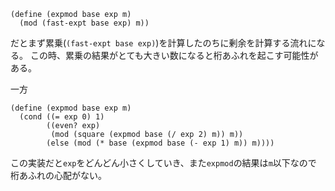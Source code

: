 ```
(define (expmod base exp m)
  (mod (fast-expt base exp) m))
```
だとまず累乗(`(fast-expt base exp)`)を計算したのちに剰余を計算する流れになる。
この時、累乗の結果がとても大きい数になると桁あふれを起こす可能性がある。

一方
```
(define (expmod base exp m)
  (cond ((= exp 0) 1)
        ((even? exp)
         (mod (square (expmod base (/ exp 2) m)) m))
        (else (mod (* base (expmod base (- exp 1) m)) m))))
```
この実装だと`exp`をどんどん小さくしていき、また`expmod`の結果は`m`以下なので
桁あふれの心配がない。
